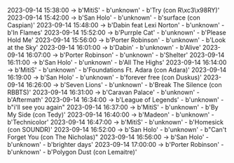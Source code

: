 2023-09-14 15:38:00 -> b'MitiS' - b'unknown' - b'Try (con R\xc3\x98RY)'
2023-09-14 15:42:00 -> b'San Holo' - b'unknown' - b'surface (con Caspian)'
2023-09-14 15:48:00 -> b'Dabin feat Lexi Norton' - b'unknown' - b'In Flames'
2023-09-14 15:52:00 -> b'Purrple Cat' - b'unknown' - b'Please Hold Me'
2023-09-14 15:56:00 -> b'Porter Robinson' - b'unknown' - b'Look at the Sky'
2023-09-14 16:01:00 -> b'Dabin' - b'unknown' - b'Alive'
2023-09-14 16:07:00 -> b'Porter Robinson' - b'unknown' - b'Shelter'
2023-09-14 16:11:00 -> b'San Holo' - b'unknown' - b'All The Highs'
2023-09-14 16:14:00 -> b'MitiS' - b'unknown' - b'Foundations Ft. Adara (con Adara)'
2023-09-14 16:19:00 -> b'San Holo' - b'unknown' - b'forever free (con Duskus)'
2023-09-14 16:26:00 -> b'Seven Lions' - b'unknown' - b'Break The Silence (con RBBTS)'
2023-09-14 16:31:00 -> b'Caravan Palace' - b'unknown' - b'Aftermath'
2023-09-14 16:34:00 -> b'League of Legends' - b'unknown' - b"i'll see you again"
2023-09-14 16:37:00 -> b'MitiS' - b'unknown' - b'By My Side (con Tedy)'
2023-09-14 16:40:00 -> b'Madeon' - b'unknown' - b'Technicolor'
2023-09-14 16:47:00 -> b'MitiS' - b'unknown' - b'Homesick (con SOUNDR)'
2023-09-14 16:52:00 -> b'San Holo' - b'unknown' - b"Can't Forget You (con The Nicholas)"
2023-09-14 16:56:00 -> b'San Holo' - b'unknown' - b'brighter days'
2023-09-14 17:00:00 -> b'Porter Robinson' - b'unknown' - b'Polygon Dust (con Lemaitre)'
